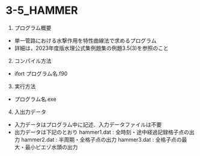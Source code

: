 # 3-5_HAMMER
1. プログラム概要
* 単一管路における水撃作用を特性曲線法で求めるプログラム
* 詳細は，2023年度版水理公式集例題集の例題3.5(3)を参照のこと

2. コンパイル方法
* ifort プログラム名.f90

3. 実行方法
* プログラム名.exe

4. 入出力データ
* 入力データはプログラム中に記述．入力データファイルは不要
* 出力データは下記のとおり
  hammer1.dat : 全時刻・途中経過記録格子点の出力
  hammer2.dat : 半周期・全格子点の出力
  hammer3.dat : 全格子点の最大・最小ピエゾ水頭の出力
